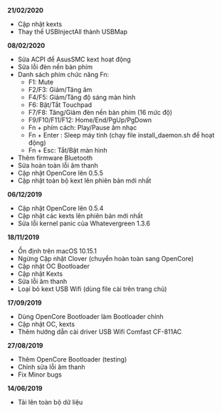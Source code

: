 **21/02/2020**
- Cập nhật kexts
- Thay thế USBInjectAll thành USBMap

**08/02/2020**
- Sửa ACPI để AsusSMC kext hoạt động
- Sửa lỗi đèn nền bàn phím
- Danh sách phím chức năng Fn:
  + F1: Mute
  + F2/F3: Giảm/Tăng âm
  + F4/F5: Giảm/Tăng độ sáng màn hình
  + F6: Bật/Tắt Touchpad
  + F7/F8: Tăng/Giảm đèn nền bàn phím (16 mức độ)
  + F9/F10/F11/F12: Home/End/PgUp/PgDown
  + Fn + phím cách: Play/Pause âm nhạc
  + Fn + Enter : Sleep máy tính (chạy file install_daemon.sh để hoạt động)
  + Fn + Esc: Tắt/Bật màn hình
- Thêm firmware Bluetooth  
- Sửa hoàn toàn lỗi âm thanh
- Cập nhật OpenCore lên 0.5.5
- Cập nhật toàn bộ kext lên phiên bản mới nhất

**06/12/2019**
- Cập nhật OpenCore lên 0.5.4
- Cập nhật các kexts lên phiên bản mới nhất
- Sửa lỗi kernel panic của Whatevergreen 1.3.6

**18/11/2019**
- Ổn định trên macOS 10.15.1
- Ngừng Cập nhật Clover (chuyển hoàn toàn sang OpenCore)
- Cập nhật OC Bootloader
- Cập nhật Kexts
- Sửa lỗi âm thanh
- Loại bỏ kext USB Wifi (dùng file cài trên trang chủ)

**17/09/2019**
- Dùng OpenCore Bootloader làm Bootloader chính
- Cập nhật OC, kexts
- Thêm hướng dẫn cài driver USB Wifi Comfast CF-811AC

**27/08/2019**
- Thêm OpenCore Bootloader (testing)
- Chỉnh sửa lỗi âm thanh
- Fix Minor bugs

**14/06/2019**
- Tải lên toàn bộ dữ liệu
